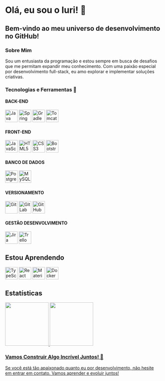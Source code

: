 # Olá, eu sou o Iuri! 👋

## Bem-vindo ao meu universo de desenvolvimento no GitHub!

### Sobre Mim
Sou um entusiasta da programação e estou sempre em busca de desafios que me permitam expandir meu conhecimento. Com uma paixão especial por desenvolvimento full-stack, eu amo explorar e implementar soluções criativas.

### Tecnologias e Ferramentas 🚀
#### BACK-END
<div style="display:inline-block" >
  <img src="https://cdn.jsdelivr.net/gh/devicons/devicon/icons/java/java-original-wordmark.svg" width="40" height="40" title="Java" alt="Java" />        
  <img src="https://cdn.jsdelivr.net/gh/devicons/devicon/icons/spring/spring-original.svg" width="40" height="40" title="Spring" alt="Spring" />
  <img src="https://cdn.jsdelivr.net/gh/devicons/devicon/icons/gradle/gradle-plain.svg" width="40" height="40" title="Gradle" alt="Gradle" />
  <img src="https://cdn.jsdelivr.net/gh/devicons/devicon/icons/tomcat/tomcat-original.svg" width="40" height="40" title="Tomcat" alt="Tomcat" />
</div>

#### FRONT-END
<div style="display:inline-block" >
  <img src="https://cdn.jsdelivr.net/gh/devicons/devicon/icons/javascript/javascript-original.svg" width="40" height="40" title="JavaScript" alt="JavaScript" />            
  <img src="https://cdn.jsdelivr.net/gh/devicons/devicon/icons/html5/html5-original.svg" width="40" height="40" title="HTML5" alt="HTML5" />
  <img src="https://cdn.jsdelivr.net/gh/devicons/devicon/icons/css3/css3-original.svg" width="40" height="40" title="CSS3" alt="CSS3" />
  <img src="https://cdn.jsdelivr.net/gh/devicons/devicon/icons/bootstrap/bootstrap-original.svg" width="40" height="40" title="Bootstrap" alt="Bootstrap" />
</div>
       
#### BANCO DE DADOS
<div style="display:inline-block" >
  <img src="https://cdn.jsdelivr.net/gh/devicons/devicon/icons/postgresql/postgresql-original.svg" width="40" height="40" title="PostgreSQL" alt="PostgreSQL" />
  <img src="https://cdn.jsdelivr.net/gh/devicons/devicon/icons/mysql/mysql-original.svg" width="40" height="40" title="MySQL" alt="MySQL" />
</div>

#### VERSIONAMENTO
<div style="display:inline-block" >
  <img src="https://cdn.jsdelivr.net/gh/devicons/devicon/icons/git/git-original.svg" width="40" height="40" title="Git" alt="Git" />
  <img src="https://cdn.jsdelivr.net/gh/devicons/devicon/icons/gitlab/gitlab-original.svg" width="40" height="40" title="GitLab" alt="GitLab" />          
  <img src="https://cdn.jsdelivr.net/gh/devicons/devicon/icons/github/github-original.svg" width="40" height="40" title="GitHub" alt="GitHub" />
</div>

#### GESTÃO DESENVOLVIMENTO
<div style="display:inline-block" >
  <img src="https://cdn.jsdelivr.net/gh/devicons/devicon/icons/jira/jira-original.svg" width="40" height="40" title="Jira" alt="Jira" />        
  <img src="https://cdn.jsdelivr.net/gh/devicons/devicon/icons/trello/trello-plain.svg" width="40" height="40" title="Trello" alt="Trello" />
</div>

## Estou Aprendendo
<div style="display:inline-block" >
  <img src="https://cdn.jsdelivr.net/gh/devicons/devicon/icons/typescript/typescript-original.svg" width="40" height="40" title="TypeScript" alt="TypeScript" />
  <img src="https://cdn.jsdelivr.net/gh/devicons/devicon/icons/react/react-original.svg" width="40" height="40" title="React" alt="React" /> 
  <img src="https://cdn.jsdelivr.net/gh/devicons/devicon/icons/materialui/materialui-original.svg" width="40" height="40" title="Material-UI" alt="Material-UI" />  
  <img src="https://cdn.jsdelivr.net/gh/devicons/devicon/icons/docker/docker-original.svg" width="40" height="40" title="Docker" alt="Docker" />
</div>

## Estatísticas
<div>
<a href="https://github.com/IURIMORAES">
  <img loading="lazy" height="140em" src="https://github-readme-stats.vercel.app/api/top-langs/?username=IURIMORAES&layout=compact&langs_count=7&theme=dracula"/>
  <img loading="lazy" height="140em" src="https://github-readme-stats.vercel.app/api?username=IURIMORAES&show_icons=true&theme=dracula&include_all_commits=true&count_private=true"/>
</div>

### Vamos Construir Algo Incrível Juntos! 🚀
Se você está tão apaixonado quanto eu por desenvolvimento, não hesite em entrar em contato. Vamos aprender e evoluir juntos!
